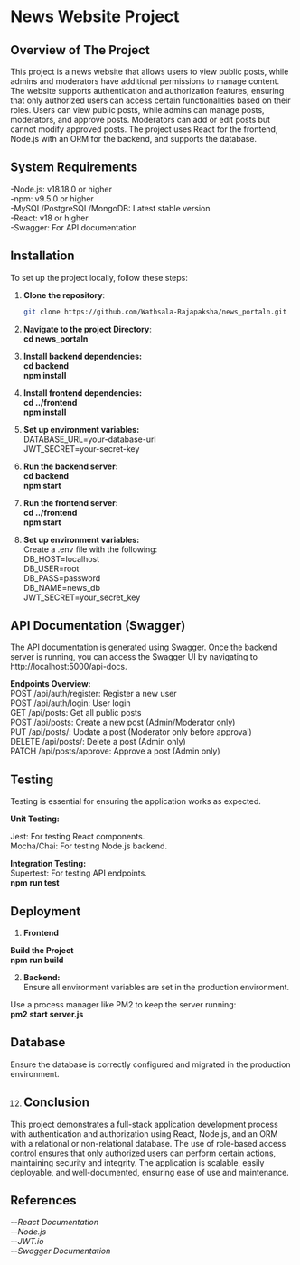 # News Website Project #


## Overview of The Project
This project is a news website that allows users to view public posts, while admins and moderators have additional permissions to manage content. The website supports authentication and authorization features, ensuring that only authorized users can access certain functionalities based on their roles. Users can view public posts, while admins can manage posts, moderators, and approve posts. Moderators can add or edit posts but cannot modify approved posts. The project uses React for the frontend, Node.js with an ORM for the backend, and supports the database.

## System Requirements
-Node.js: v18.18.0 or higher <br>
-npm: v9.5.0 or higher<br>
-MySQL/PostgreSQL/MongoDB: Latest stable version <br>
-React: v18 or higher <br>
-Swagger: For API documentation <br>

## Installation
To set up the project locally, follow these steps:

1. **Clone the repository**:
   ```bash
   git clone https://github.com/Wathsala-Rajapaksha/news_portaln.git

2. **Navigate to the project Directory**: <br>
**cd news_portaln**

3. **Install backend dependencies:** <br>
**cd backend** <br>
**npm install** <br>

4. **Install frontend dependencies:** <br>
**cd ../frontend** <br>
**npm install** <br>

5. **Set up environment variables:** <br>
DATABASE_URL=your-database-url <br>
JWT_SECRET=your-secret-key <br>

6. **Run the backend server:** <br>
**cd backend** <br>
**npm start** <br>

7. **Run the frontend server:** <br>
**cd ../frontend** <br>
**npm start**

8. **Set up environment variables:** <br>
Create a .env file with the following: <br>
DB_HOST=localhost <br>
DB_USER=root <br>
DB_PASS=password <br>
DB_NAME=news_db <br>
JWT_SECRET=your_secret_key <br>


## API Documentation (Swagger) ## 
The API documentation is generated using Swagger. Once the backend server is running, you can access the Swagger UI by navigating to http://localhost:5000/api-docs. <br>

**Endpoints Overview:**<br>
POST /api/auth/register: Register a new user <br>
POST /api/auth/login: User login<br>
GET /api/posts: Get all public posts <br>
POST /api/posts: Create a new post (Admin/Moderator only) <br>
PUT /api/posts/: Update a post (Moderator only before approval) <br>
DELETE /api/posts/: Delete a post (Admin only) <br>
PATCH /api/posts/approve: Approve a post (Admin only)<br>

## Testing ##
Testing is essential for ensuring the application works as expected.<br>

**Unit Testing:** <br>

Jest: For testing React components.<br>
Mocha/Chai: For testing Node.js backend.<br>

**Integration Testing:** <br>
Supertest: For testing API endpoints.<br>
**npm run test** <br>

## Deployment ##
1. **Frontend**<br>

**Build the Project**<br>
**npm run build**<br>

2. **Backend:** <br>
Ensure all environment variables are set in the production environment.<br>

Use a process manager like PM2 to keep the server running:<br>
**pm2 start server.js** <br>

## Database ##
Ensure the database is correctly configured and migrated in the production environment.<br>

12. ## Conclusion ##
This project demonstrates a full-stack application development process with authentication and authorization using React, Node.js, and an ORM with a relational or non-relational database. The use of role-based access control ensures that only authorized users can perform certain actions, maintaining security and integrity. The application is scalable, easily deployable, and well-documented, ensuring ease of use and maintenance.

## References ##
--*React Documentation* <br>
--*Node.js* <br>
--*JWT.io* <br>
--*Swagger Documentation* <br>























